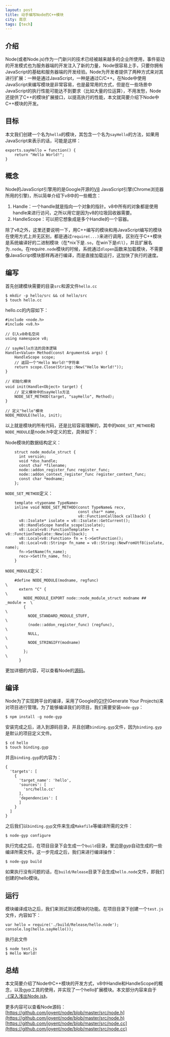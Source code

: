 ```yaml
---
layout: post
title: 动手编写Node的C++模块
city: 南京
tags: [tech]
---
```


## 介绍

Node(或者Node.js)作为一门新兴的技术已经被越来越多的企业所使用，事件驱动的开发模式也为服务器端的开发注入了新的力量，Node很容易上手，只要你拥有JavaScript的基础和服务器端的开发经验。Node为开发者提供了两种方式来对其进行扩展：一种是通过JavaScript，一种是通过C/C++。在Node中使用JavaScript来编写模块是非常容易，也是最常用的方式，但是在一些场景中JavaScript的执行性能可能达不到要求（比如大量的位运算），不用发愁，Node还提供了C++的模块扩展接口，以提高执行的性能，本文就简要介绍下Node中C++模块的开发。

## 目标

本文我们创建一个名为```hello```的模块，其包含一个名为```sayHello```的方法，如果用JavaScript来表示的话，可能是这样：

	exports.sayHello = function() {
		return "Hello World!";
	}

## 概念

Node的JavaScript引擎用的是Google开源的[V8](https://developers.google.com/v8/) JavaScript引擎(Chrome浏览器所用的引擎)，所以简单介绍下v8中的一些概念：

1. Handle：一个handle就是指向一个对象的指针。v8中所有的对象都是使用handle来进行访问，之所以用它是因为v8的垃圾回收器需要。
2. HandleScope：可以把它想象成是多个Handle的一个容器。

除了v8之外，这里还要说明一下，用C++编写的模块和用JavaScript编写的模块在使用方式上并无区别，都是通过```require(...)```来进行调用，区别在于C++模块是系统编译好的二进制模块（在*nix下是````.so````，在win下是```dll```），并且扩展名为```.node```。在require```.node```模块的时候，系统通过```dlopen```函数来加载模块，不需要像JavaScript模块那样再进行编译，而是直接加载运行，这加快了执行的速度。

## 编写

首先创建模块需要的目录```src```和源文件```hello.cc```

	$ mkdir -p hello/src && cd hello/src
	$ touch hello.cc

hello.cc的内容如下：

	#include <node.h>
	#include <v8.h>

	// 引入v8命名空间
	using namespace v8;

	// sayHello方法的具体逻辑
	Handle<Value> Method(const Arguments& args) {
		HandleScope scope;
		// 返回一个"Hello World!"字符串
		return scope.Close(String::New("Hello World!"));
	}

	// 初始化模块
	void init(Handle<Object> target) {　
		// 定义模块中的sayHello方法
	    NODE_SET_METHOD(target, "sayHello", Method);
	}

	// 定义"hello"模块
	NODE_MODULE(hello, init);

以上就是模块的所有代码，还是比较容易理解的，其中的`NODE_SET_METHOD`和`NODE_MODULE`是node.h中定义的宏，具体如下：

Node模块的数据结构定义：

```
	struct node_module_struct {
	  int version;
	  void *dso_handle;
	  const char *filename;
	  node::addon_register_func register_func;
	  node::addon_context_register_func register_context_func;
	  const char *modname;
	};
```

`NODE_SET_METHOD`定义：

```
	template <typename TypeName>
	inline void NODE_SET_METHOD(const TypeName& recv,
	                            const char* name,
	                            v8::FunctionCallback callback) {
	  v8::Isolate* isolate = v8::Isolate::GetCurrent();
	  v8::HandleScope handle_scope(isolate);
	  v8::Local<v8::FunctionTemplate> t = v8::FunctionTemplate::New(callback);
	  v8::Local<v8::Function> fn = t->GetFunction();
	  v8::Local<v8::String> fn_name = v8::String::NewFromUtf8(isolate, name);
	  fn->SetName(fn_name);
	  recv->Set(fn_name, fn);
	}
```

`NODE_MODULE`定义：

```
	#define NODE_MODULE(modname, regfunc)                                 \
	  extern "C" {                                                        \
	    NODE_MODULE_EXPORT node::node_module_struct modname ##  _module =  \
	    {                                                                 \
	      NODE_STANDARD_MODULE_STUFF,                                     \
	      (node::addon_register_func) (regfunc),                          \
	      NULL,                                                           \
	      NODE_STRINGIFY(modname)                                         \
	    };                                                                \
	  }
```

更加详细的内容，可以查看Node的[源码](https://github.com/joyent/node/blob/master/src/node.h)。

## 编译

Node为了实现跨平台的编译，采用了Google的[GYP](https://code.google.com/p/gyp/)(Generate Your Projects)来对项目进行管理。为了能够编译我们的项目，我们需要安装```node-gyp```：

	$ npm install -g node-gyp

安装完成之后，进入到源码目录，并且创建```binding.gyp```文件，因为```binding.gyp```是默认的项目定义文件。

	$ cd hello
	$ touch binding.gyp

并且```binding.gyp```的内容为：

	{
	  'targets': [
	    {
	      'target_name': 'hello',
	      'sources': [
	        'src/hello.cc'
	      ],
	      'dependencies': [
	      ]
	    }
	  ]
	}

之后我们以```binding.gyp```文件来生成```Makefile```等编译所需的文件：

	$ node-gyp configure

执行完成之后，在项目目录下会生成一个```build```目录，里边是gyp自动生成的一些编译所需文件。这一步完成之后，我们来进行编译操作：

	$ node-gyp build

如果执行没有问题的话，在```build/Release```目录下会生成```hello.node```文件，即我们创建的hello模块。

## 运行

模块编译成功之后，我们来测试测试模块的功能。在项目目录下创建一个```test.js```文件，内容如下：

	var hello = require('./build/Release/hello.node');
	console.log(hello.sayHello());

执行此文件

	$ node test.js
	$ Hello World!

## 总结

本文简要介绍了Node中C++模块的开发方式，v8中Handle和HandleScope的概念，以及gyp工具的使用，并实现了一个hello扩展模块。本文部分内容来自于[《深入浅出Node.js》](http://book.douban.com/subject/25768396/)。

更多内容可以查看Node源码：   
[https://github.com/joyent/node/blob/master/src/node.h](https://github.com/joyent/node/blob/master/src/node.h)   
[https://github.com/joyent/node/blob/master/src/node.cc](https://github.com/joyent/node/blob/master/src/node.cc)
